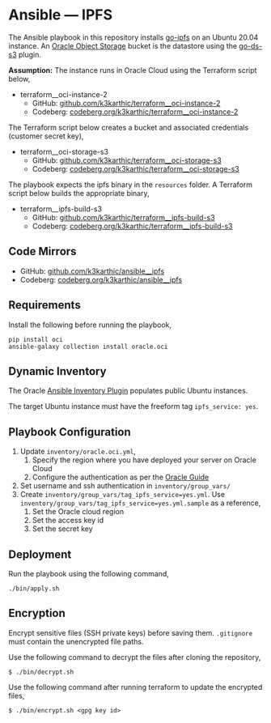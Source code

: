# Ansible — IPFS

The Ansible playbook in this repository installs [go-ipfs](https://github.com/ipfs/go-ipfs) on an Ubuntu 20.04 instance. An [Oracle Object Storage](https://www.oracle.com/cloud/storage/object-storage.html) bucket is the datastore using the [go-ds-s3](https://github.com/ipfs/go-ds-s3) plugin.

**Assumption:** The instance runs in Oracle Cloud using the Terraform script below,
* terraform__oci-instance-2
	* GitHub: [github.com/k3karthic/terraform__oci-instance-2](https://github.com/k3karthic/terraform__oci-instance-2)
	* Codeberg: [codeberg.org/k3karthic/terraform__oci-instance-2](https://codeberg.org/k3karthic/terraform__oci-instance-2)

The Terraform script below creates a bucket and associated credentials (customer secret key),
* terraform__oci-storage-s3
	* GitHub: [github.com/k3karthic/terraform__oci-storage-s3](https://github.com/k3karthic/terraform__oci-storage-s3)
	* Codeberg: [codeberg.org/k3karthic/terraform__oci-storage-s3](https://codeberg.org/k3karthic/terraform__oci-storage-s3)

The playbook expects the ipfs binary in the `resources` folder. A Terraform script below builds the appropriate binary,
* terraform__ipfs-build-s3
	* GitHub: [github.com/k3karthic/terraform__ipfs-build-s3](https://github.com/k3karthic/terraform__ipfs-build-s3)
	* Codeberg: [codeberg.org/k3karthic/terraform__ipfs-build-s3](https://codeberg.org/k3karthic/terraform__ipfs-build-s3)

## Code Mirrors

* GitHub: [github.com/k3karthic/ansible__ipfs](https://github.com/k3karthic/ansible__ipfs/)
* Codeberg: [codeberg.org/k3karthic/ansible__ipfs](https://codeberg.org/k3karthic/ansible__ipfs)

## Requirements

Install the following before running the playbook,
```
pip install oci
ansible-galaxy collection install oracle.oci
```

## Dynamic Inventory

The Oracle [Ansible Inventory Plugin](https://docs.oracle.com/en-us/iaas/Content/API/SDKDocs/ansibleinventoryintro.htm) populates public Ubuntu instances.

The target Ubuntu instance must have the freeform tag `ipfs_service: yes`.

## Playbook Configuration

1. Update `inventory/oracle.oci.yml`,
    1. Specify the region where you have deployed your server on Oracle Cloud
    1. Configure the authentication as per the [Oracle Guide](https://docs.oracle.com/en-us/iaas/Content/API/Concepts/sdkconfig.htm#SDK_and_CLI_Configuration_File)
1. Set username and ssh authentication in `inventory/group_vars/`
2. Create `inventory/group_vars/tag_ipfs_service=yes.yml`. Use `inventory/group_vars/tag_ipfs_service=yes.yml.sample` as a reference,
    1. Set the Oracle cloud region
    2. Set the access key id
    3. Set the secret key 

## Deployment

Run the playbook using the following command,
```
./bin/apply.sh
```

## Encryption

Encrypt sensitive files (SSH private keys) before saving them. `.gitignore` must contain the unencrypted file paths.

Use the following command to decrypt the files after cloning the repository,

```
$ ./bin/decrypt.sh
```

Use the following command after running terraform to update the encrypted files,

```
$ ./bin/encrypt.sh <gpg key id>
```
